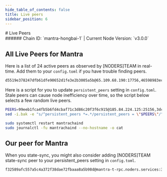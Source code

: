 ```yaml
---
hide_table_of_contents: false
title: Live peers
sidebar_position: 6
---
```


<div class="h1-with-icon icon-mantra">
# Live Peers
</div>
###### Chain ID: `mantra-hongbai-1` | Current Node Version: `v3.0.0`

## All Live Peers for Mantra
Here is a list of 24 active peers as observed by [NODERS]TEAM in real-time. Add them to your `config.toml` if you have trouble finding peers.

```bash
d5519e378247dfb61dfe90652d1fe3e2b3005a5b@65.109.68.190:17756,46598983ec8e816787fe0d7ab29de63bdb91b733@95.217.35.179:50056,3dc6258284c5e432cec466298fdb7708c811f546@128.140.94.213:26656,df6c0f9f2aa194cf60abe9aa49612630b4c7d585@148.113.16.164:26666,df5362cb44533cb3f65c67075db214ccf154c568@37.60.225.54:11656,042c33fb6929d4d8a1f3d1c25694912ef1d6673e@162.55.245.144:2040,f138d81674e4bf274bcaf79722188ac30c3067a2@185.162.249.161:25156,8ed3ebfc2f50f078d469dd9343913359f702f047@95.111.226.87:26656,73956e737ba09e773136a547d804faa6053caf57@77.237.239.158:12656,12b570a05ffc23a4dbdb26bcf5df577175ca68ad@167.86.87.34:16456,01c4a10936c75d77046444b885badccffaa21d8a@94.72.116.9:22656,d6016af7cb20cf1905bd61468f6a61decb3fd7c0@34.72.142.50:26656,b96924d146c3afbfe13c8e9859ce989399228a29@176.57.189.36:12656,dae4865e67f7f1ff8a423ef81824cc09d33b6fd2@109.123.250.123:656,d3a29a31c0c2e2cfb779902f7bcec5d50b6bda3a@113.176.163.161:26656,9a89d99ffcc750b6633804fc68cc1a8728e15267@5.189.164.73:23656,5ef3d0f9fc00b19d6d6bacd594328aec1d2f8971@194.238.25.171:23656,2df175a07e23d38a9e7c8d19dc1662c96f079539@178.128.113.181:26656,89e0552cbb7c3404dd927d9f3dc8b7f88a491793@45.85.147.82:23656,46d7c5e159e9c5631798f2f1f526e80bbd16b786@65.108.232.48:22656,99eeb1fca4fb5b6fd4cbaf71c3d86c20f3f6c915@185.84.224.125:25156,a9a71700397ce950a9396421877196ac19e7cde0@65.108.231.124:22656,f80cb8b3a5492b6c4a442eb2ea7d1681240ebe61@193.30.121.54:25156,5939d5826d5e8895e32dead91d7199ff779201b3@185.245.183.82:16456
```

Here is a script for you to update `persistent_peers` setting in `config.toml`. Stale peers can cause node inefficiency over time, so the script below selects a few random live peers.

```bash
PEERS=99eeb1fca4fb5b6fd4cbaf71c3d86c20f3f6c915@185.84.224.125:25156,3dc6258284c5e432cec466298fdb7708c811f546@128.140.94.213:26656,df5362cb44533cb3f65c67075db214ccf154c568@37.60.225.54:11656,d6016af7cb20cf1905bd61468f6a61decb3fd7c0@34.72.142.50:26656,2df175a07e23d38a9e7c8d19dc1662c96f079539@178.128.113.181:26656
sed -i.bak -e "s/^persistent_peers *=.*/persistent_peers = \"$PEERS\"/" ~/.mantrachaind/config/config.toml

sudo systemctl restart mantrachaind
sudo journalctl -fu mantrachaind --no-hostname -o cat
```

## Our peer for Mantra
When you state-sync, you might also consider adding [NODERS]TEAM state-sync peer to your persistent_peers setting in `config.toml`.

```bash
f32589afc557a5c4a372f38dae72fbaaa8a5b98d@mantra-t-rpc.noders.services:30656
```

